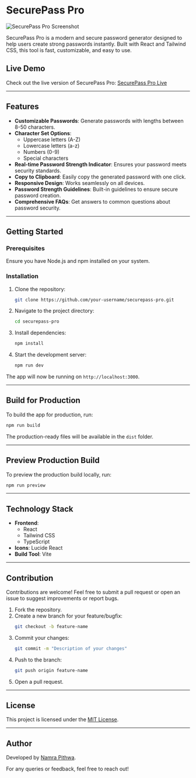 # SecurePass Pro

![SecurePass Pro Screenshot](https://nptechsecurepasspro.netlify.app/screenshot.png)

SecurePass Pro is a modern and secure password generator designed to help users create strong passwords instantly. Built with React and Tailwind CSS, this tool is fast, customizable, and easy to use.

## Live Demo

Check out the live version of SecurePass Pro: [SecurePass Pro Live](https://nptechsecurepasspro.netlify.app/)

---

## Features

- **Customizable Passwords**: Generate passwords with lengths between 8-50 characters.
- **Character Set Options**:
  - Uppercase letters (A-Z)
  - Lowercase letters (a-z)
  - Numbers (0-9)
  - Special characters
- **Real-time Password Strength Indicator**: Ensures your password meets security standards.
- **Copy to Clipboard**: Easily copy the generated password with one click.
- **Responsive Design**: Works seamlessly on all devices.
- **Password Strength Guidelines**: Built-in guidelines to ensure secure password creation.
- **Comprehensive FAQs**: Get answers to common questions about password security.

---

## Getting Started

### Prerequisites

Ensure you have Node.js and npm installed on your system.

### Installation

1. Clone the repository:
   ```bash
   git clone https://github.com/your-username/securepass-pro.git
   ```

2. Navigate to the project directory:
   ```bash
   cd securepass-pro
   ```

3. Install dependencies:
   ```bash
   npm install
   ```

4. Start the development server:
   ```bash
   npm run dev
   ```

The app will now be running on `http://localhost:3000`.

---

## Build for Production

To build the app for production, run:

```bash
npm run build
```

The production-ready files will be available in the `dist` folder.

---

## Preview Production Build

To preview the production build locally, run:

```bash
npm run preview
```

---

## Technology Stack

- **Frontend**:
  - React
  - Tailwind CSS
  - TypeScript
- **Icons**: Lucide React
- **Build Tool**: Vite

---

## Contribution

Contributions are welcome! Feel free to submit a pull request or open an issue to suggest improvements or report bugs.

1. Fork the repository.
2. Create a new branch for your feature/bugfix:
   ```bash
   git checkout -b feature-name
   ```
3. Commit your changes:
   ```bash
   git commit -m "Description of your changes"
   ```
4. Push to the branch:
   ```bash
   git push origin feature-name
   ```
5. Open a pull request.

---

## License

This project is licensed under the [MIT License](LICENSE).

---

## Author

Developed by [Namra Pithwa](https://www.linkedin.com/in/namra-pithwa/).

For any queries or feedback, feel free to reach out!
